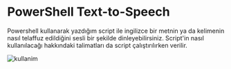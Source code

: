 # PowerShell   Text-to-Speech


Powershell kullanarak yazdığım script ile ingilizce bir metnin ya da kelimenin nasıl telaffuz edildiğini sesli bir şekilde dinleyebilirsiniz.
Script'in nasıl kullanılacağı hakkındaki talimatları da script çalıştırılırken verilir.

![kullanim](https://user-images.githubusercontent.com/25087769/50456004-8687c300-0962-11e9-9315-6768dd6f1ba8.png)
